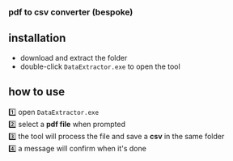 ### pdf to csv converter (bespoke)

## installation

- download and extract the folder
- double-click `DataExtractor.exe` to open the tool

## how to use

1️⃣ open `DataExtractor.exe`  
2️⃣ select a **pdf file** when prompted  
3️⃣ the tool will process the file and save a **csv** in the same folder  
4️⃣ a message will confirm when it's done
